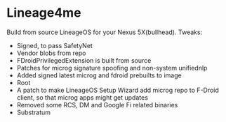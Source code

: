 # Lineage4me

Build from source LineageOS for your Nexus 5X(bullhead). Tweaks:
- Signed, to pass SafetyNet
- Vendor blobs from repo
- FDroidPrivilegedExtension is built from source
- Patches for microg signature spoofing and non-system unifiednlp
- Added signed latest microg and fdroid prebuilts to image
- Root
- A patch to make LineageOS Setup Wizard add microg repo to F-Droid client, so that microg apps might get updates
- Removed some RCS, DM and Google Fi related binaries
- Substratum
